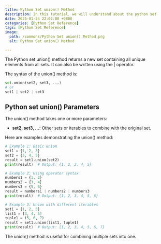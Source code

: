 ```yaml
---
title: Python Set union() Method 
description: In this tutorial, we will understand about the python set union() method and its uses.
date: 2025-01-24 22:02:00 +0800
categories: [Python Set Reference]
tags: [Python Set Reference]
image:
  path: /commons/Python Set union() Method.png
  alt: Python Set union() Method 

---
```


The Python set union() method returns a new set containing all unique elements from all sets. It can also be written using the | operator.

<script type="text/javascript">
	atOptions = {
		'key' : 'f934c5057f4cfe34762901514605d248',
		'format' : 'iframe',
		'height' : 180,
		'width' : 800,
		'params' : {}
	};
</script>
<script type="text/javascript" src="//www.highperformanceformat.com/f934c5057f4cfe34762901514605d248/invoke.js"></script>
The syntax of the union() method is:

```python
set.union(set2, set3, ...)
# or
set1 | set2 | set3
```

<script type="text/javascript">
	atOptions = {
		'key' : 'f934c5057f4cfe34762901514605d248',
		'format' : 'iframe',
		'height' : 180,
		'width' : 800,
		'params' : {}
	};
</script>
<script type="text/javascript" src="//www.highperformanceformat.com/f934c5057f4cfe34762901514605d248/invoke.js"></script>
## Python set union() Parameters

The union() method takes one or more parameters:

* **set2, set3, ...:** Other sets or iterables to combine with the original set.

<script type="text/javascript">
	atOptions = {
		'key' : 'f934c5057f4cfe34762901514605d248',
		'format' : 'iframe',
		'height' : 180,
		'width' : 800,
		'params' : {}
	};
</script>
<script type="text/javascript" src="//www.highperformanceformat.com/f934c5057f4cfe34762901514605d248/invoke.js"></script>
Here are examples demonstrating the union() method:

```python
# Example 1: Basic union
set1 = {1, 2, 3}
set2 = {3, 4, 5}
result = set1.union(set2)
print(result)  # Output: {1, 2, 3, 4, 5}

# Example 2: Using operator syntax
numbers1 = {1, 2}
numbers2 = {3, 4}
numbers3 = {5, 6}
result = numbers1 | numbers2 | numbers3
print(result)  # Output: {1, 2, 3, 4, 5, 6}

# Example 3: Union with different iterables
set1 = {1, 2, 3}
list1 = [3, 4, 5]
tuple1 = (5, 6, 7)
result = set1.union(list1, tuple1)
print(result)  # Output: {1, 2, 3, 4, 5, 6, 7}
```

The union() method is useful for combining multiple sets into one.